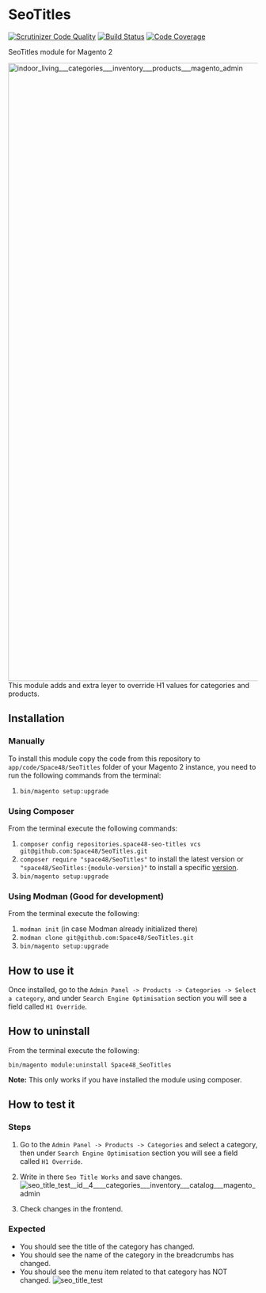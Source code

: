 # SeoTitles
[![Scrutinizer Code Quality](https://scrutinizer-ci.com/g/Space48/SeoTitles/badges/quality-score.png?b=master&s=f13485e424f50da6599321152195ef4d60e4a456)](https://scrutinizer-ci.com/g/Space48/SeoTitles/?branch=master)
[![Build Status](https://scrutinizer-ci.com/g/Space48/SeoTitles/badges/build.png?b=master&s=48100e53b59c43fb14b14de8039d728546f5ee6d)](https://scrutinizer-ci.com/g/Space48/SeoTitles/build-status/master)
[![Code Coverage](https://scrutinizer-ci.com/g/Space48/SeoTitles/badges/coverage.png?b=master&s=ad73aed196c7f8fbf95cf7a1d8da28f33a8a3f58)](https://scrutinizer-ci.com/g/Space48/SeoTitles/?branch=master)

SeoTitles module for Magento 2

<img width="1249" alt="indoor_living___categories___inventory___products___magento_admin" src="https://cloud.githubusercontent.com/assets/1080386/25120747/37ce3e1a-2417-11e7-9835-a748f7fb5165.png">
This module adds and extra leyer to override H1 values for categories and products.

## Installation

### Manually 

To install this module copy the code from this repository to `app/code/Space48/SeoTitles` folder of your Magento 2 instance,  you need to run the following commands from the terminal:
 
1. `bin/magento setup:upgrade`

### Using Composer

From the terminal execute the following commands:

1. `composer config repositories.space48-seo-titles vcs git@github.com:Space48/SeoTitles.git`
2. `composer require "space48/SeoTitles"` to install the latest version or `"space48/SeoTitles:{module-version}"` to install a specific [version](https://github.com/Space48/seotitles/releases).
3. `bin/magento setup:upgrade`

### Using Modman (Good for development)

From the terminal execute the following:

1. `modman init` (in case Modman already initialized there)
2. `modman clone git@github.com:Space48/SeoTitles.git`
3. `bin/magento setup:upgrade`

## How to use it
Once installed, go to the `Admin Panel -> Products -> Categories -> Select a category`, 
and under `Search Engine Optimisation` section you will see a field called `H1 Override`.


## How to uninstall

From the terminal execute the following:

`bin/magento module:uninstall Space48_SeoTitles`

**Note:** This only works if you have installed the module using composer.

## How to test it
### Steps
1. Go to the `Admin Panel -> Products -> Categories` and select a category, then 
under `Search Engine Optimisation` section you will see a field called `H1 Override`.
2. Write in there `Seo Title Works` and save changes.
![seo_title_test__id__4____categories___inventory___catalog___magento_admin](https://user-images.githubusercontent.com/1080386/35106906-71ec7ea8-fc67-11e7-90bb-a14ebfcbcbaa.jpg)

3. Check changes in the frontend.

### Expected
- You should see the title of the category has changed.
- You should see the name of the category in the breadcrumbs has changed.
- You should see the menu item related to that category has NOT changed.
![seo_title_test](https://user-images.githubusercontent.com/1080386/35107016-bf28ac28-fc67-11e7-8e7f-37b14ee1f923.jpg)

